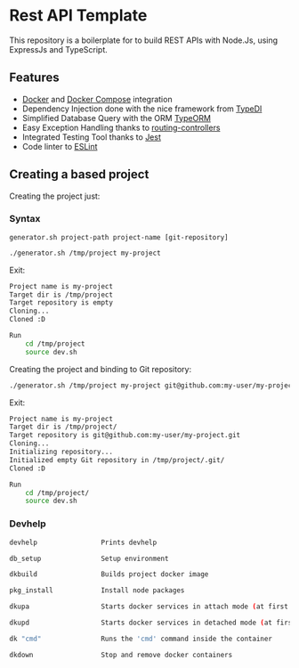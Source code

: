 # Rest API Template

This repository is a boilerplate for to build REST APIs with Node.Js, using ExpressJs and TypeScript.

## Features

- [Docker](https://www.docker.com/) and [Docker Compose](https://docs.docker.com/compose/) integration
- Dependency Injection done with the nice framework from [TypeDI](https://github.com/pleerock/typedi)
- Simplified Database Query with the ORM [TypeORM](https://github.com/typeorm/typeorm)
- Easy Exception Handling thanks to [routing-controllers](https://github.com/pleerock/routing-controllers)
- Integrated Testing Tool thanks to [Jest](https://facebook.github.io/jest)
- Code linter to [ESLint](https://eslint.org/)

## Creating a based project

Creating the project just:

### Syntax

`generator.sh project-path project-name [git-repository]`

```bash
./generator.sh /tmp/project my-project
```

Exit:

```bash
Project name is my-project
Target dir is /tmp/project
Target repository is empty
Cloning...
Cloned :D

Run
    cd /tmp/project
    source dev.sh
```

Creating the project and binding to Git repository:

```bash
./generator.sh /tmp/project my-project git@github.com:my-user/my-project.git
```

Exit:

```bash
Project name is my-project
Target dir is /tmp/project/
Target repository is git@github.com:my-user/my-project.git
Cloning...
Initializing repository...
Initialized empty Git repository in /tmp/project/.git/
Cloned :D

Run
    cd /tmp/project/
    source dev.sh
```

### Devhelp

```bash
devhelp                Prints devhelp

db_setup               Setup environment

dkbuild                Builds project docker image

pkg_install            Install node packages

dkupa                  Starts docker services in attach mode (at first time, runs pkg_install)

dkupd                  Starts docker services in detached mode (at first time, runs pkg_install)

dk "cmd"               Runs the 'cmd' command inside the container

dkdown                 Stop and remove docker containers
```
